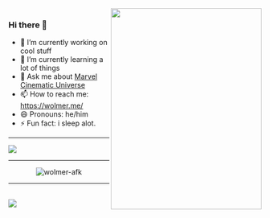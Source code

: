 
 <img align="right" width="300" height="400" src="https://user-images.githubusercontent.com/81027593/156868913-04113191-2e06-4585-b42b-988ea7d3f8c3.jpg">
 
 ### Hi there 👋
- 🔭 I’m currently working on cool stuff
- 🌱 I’m currently learning a lot of things
- 💬 Ask me about [Marvel Cinematic Universe](https://www.marvel.com/)
- 📫 How to reach me: https://wolmer.me/
- 😄 Pronouns: he/him
- ⚡ Fun fact: i sleep alot. 

---


<img align="center" src="https://github-readme-stats.vercel.app/api?username=thewolmer&hide=stars,sprs,issues&count_private=true&show_icons=true&theme=dark">
 </p>
 
 ---
 

 <p align="center"> <img src="https://komarev.com/ghpvc/?username=thewolmer&label=Profile%20views&color=270a75&style=flat" alt="wolmer-afk" /> </p>
 
 ---
 
 
<br>
 <img align="center" src="https://activity-graph.herokuapp.com/graph?username=thewolmer&theme=react-dark">



